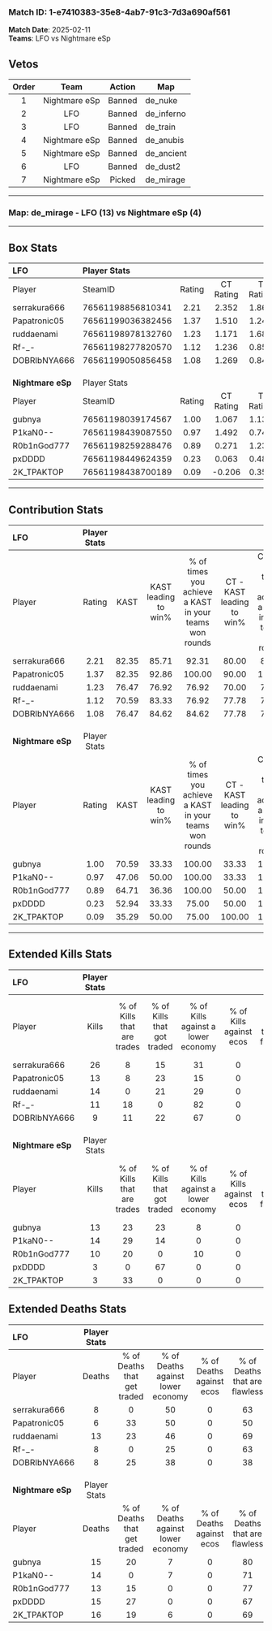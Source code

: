 ### Match ID: 1-e7410383-35e8-4ab7-91c3-7d3a690af561  
**Match Date**: 2025-02-11  
**Teams**: LFO vs Nightmare eSp  

## Vetos  

| Order | Team | Action | Map |
| :---: | :--: | :----: | --- |
| 1 | Nightmare eSp | Banned | de_nuke |
| 2 | LFO | Banned | de_inferno |
| 3 | LFO | Banned | de_train |
| 4 | Nightmare eSp | Banned | de_anubis |
| 5 | Nightmare eSp | Banned | de_ancient |
| 6 | LFO | Banned | de_dust2 |
| 7 | Nightmare eSp | Picked | de_mirage |

---  

### **Map**: de_mirage - LFO (13) vs Nightmare eSp (4)  
---  

## Box Stats  

| **LFO**           | Player Stats      |        |           |          |       |       |       |         |        |      |     |
| :- | :- | :-: | :-: | :-: | :-: | :-: | :-: | :-: | :-: | :-: | :-: |
| Player            | SteamID           | Rating | CT Rating | T Rating | KAST  |  ADR  | Kills | Assists | Deaths | K/D  | HS% |
| serrakura666      | 76561198856810341 |  2.21  |   2.352   |  1.863   | 82.35 | 144.6 |  26   |    2    |   8    | 3.25 | 30  |
| Papatronic05      | 76561199036382456 |  1.37  |   1.510   |  1.248   | 82.35 | 68.4  |  13   |    2    |   6    | 2.17 | 84  |
| ruddaenami        | 76561198978132760 |  1.23  |   1.171   |  1.680   | 76.47 | 89.0  |  14   |    3    |   13   | 1.08 | 78  |
| Rf-_-             | 76561198277820570 |  1.12  |   1.236   |  0.855   | 70.59 | 66.7  |  11   |    4    |   8    | 1.38 | 45  |
| DOBRIbNYA666      | 76561199050856458 |  1.08  |   1.269   |  0.848   | 76.47 | 70.8  |   9   |    5    |   8    | 1.13 | 77  |
|                   |                   |        |           |          |       |       |       |         |        |      |     |
|                   |                   |        |           |          |       |       |       |         |        |      |     |
|                   |                   |        |           |          |       |       |       |         |        |      |     |
| **Nightmare eSp** | Player Stats      |        |           |          |       |       |       |         |        |      |     |
| Player            | SteamID           | Rating | CT Rating | T Rating | KAST  |  ADR  | Kills | Assists | Deaths | K/D  | HS% |
| gubnya            | 76561198039174567 |  1.00  |   1.067   |  1.131   | 70.59 | 72.8  |  13   |    0    |   15   | 0.87 | 84  |
| P1kaN0--          | 76561198439087550 |  0.97  |   1.492   |  0.747   | 47.06 | 88.0  |  14   |    1    |   14   | 1.00 | 64  |
| R0b1nGod777       | 76561198259288476 |  0.89  |   0.271   |  1.235   | 64.71 | 77.5  |  10   |    1    |   13   | 0.77 | 70  |
| pxDDDD            | 76561198449624359 |  0.23  |   0.063   |  0.484   | 52.94 | 27.1  |   3   |    3    |   15   | 0.20 | 66  |
| 2K_TPAKTOP        | 76561198438700189 |  0.09  |  -0.206   |  0.352   | 35.29 | 34.9  |   3   |    2    |   16   | 0.19 | 66  |
---  

## Contribution Stats  

| **LFO**           | Player Stats |       |                      |                                                        |                           |                                                             |                          |                                                            |
| :- | :-: | :-: | :-: | :-: | :-: | :-: | :-: | :-: |
| Player            |    Rating    | KAST  | KAST leading to win% | % of times you achieve a KAST in your teams won rounds | CT - KAST leading to win% | CT - % of times you achieve a KAST in your teams won rounds | T - KAST leading to win% | T - % of times you achieve a KAST in your teams won rounds |
| serrakura666      |     2.21     | 82.35 |        85.71         |                         92.31                          |           80.00           |                            88.89                            |          100.00          |                           100.00                           |
| Papatronic05      |     1.37     | 82.35 |        92.86         |                         100.00                         |           90.00           |                           100.00                            |          100.00          |                           100.00                           |
| ruddaenami        |     1.23     | 76.47 |        76.92         |                         76.92                          |           70.00           |                            77.78                            |          100.00          |                           75.00                            |
| Rf-_-             |     1.12     | 70.59 |        83.33         |                         76.92                          |           77.78           |                            77.78                            |          100.00          |                           75.00                            |
| DOBRIbNYA666      |     1.08     | 76.47 |        84.62         |                         84.62                          |           77.78           |                            77.78                            |          100.00          |                           100.00                           |
|                   |              |       |                      |                                                        |                           |                                                             |                          |                                                            |
|                   |              |       |                      |                                                        |                           |                                                             |                          |                                                            |
|                   |              |       |                      |                                                        |                           |                                                             |                          |                                                            |
| **Nightmare eSp** | Player Stats |       |                      |                                                        |                           |                                                             |                          |                                                            |
| Player            |    Rating    | KAST  | KAST leading to win% | % of times you achieve a KAST in your teams won rounds | CT - KAST leading to win% | CT - % of times you achieve a KAST in your teams won rounds | T - KAST leading to win% | T - % of times you achieve a KAST in your teams won rounds |
| gubnya            |     1.00     | 70.59 |        33.33         |                         100.00                         |           33.33           |                           100.00                            |          33.33           |                           100.00                           |
| P1kaN0--          |     0.97     | 47.06 |        50.00         |                         100.00                         |           33.33           |                           100.00                            |          60.00           |                           100.00                           |
| R0b1nGod777       |     0.89     | 64.71 |        36.36         |                         100.00                         |           50.00           |                           100.00                            |          33.33           |                           100.00                           |
| pxDDDD            |     0.23     | 52.94 |        33.33         |                         75.00                          |           50.00           |                           100.00                            |          28.57           |                           66.67                            |
| 2K_TPAKTOP        |     0.09     | 35.29 |        50.00         |                         75.00                          |          100.00           |                           100.00                            |          40.00           |                           66.67                            |
---  

## Extended Kills Stats  

| **LFO**           | Player Stats |                            |                            |                                    |                         |                              |                                 |                                       |                    |           |
| :- | :-: | :-: | :-: | :-: | :-: | :-: | :-: | :-: | :-: | :-: |
| Player            |    Kills     | % of Kills that are trades | % of Kills that got traded | % of Kills against a lower economy | % of Kills against ecos | % of Kills that are flawless | % of Kills that are close duels | % of Kills that are assisted by flash | Pistol Round Kills | AWP Kills |
| serrakura666      |      26      |             8              |             15             |                 31                 |            0            |              69              |                0                |                   0                   |         17         |     4     |
| Papatronic05      |      13      |             8              |             23             |                 15                 |            0            |              69              |                0                |                   8                   |         0          |     2     |
| ruddaenami        |      14      |             0              |             21             |                 29                 |            0            |              71              |                0                |                   7                   |         0          |     3     |
| Rf-_-             |      11      |             18             |             0              |                 82                 |            0            |              64              |                9                |                   0                   |         0          |     1     |
| DOBRIbNYA666      |      9       |             11             |             22             |                 67                 |            0            |             100              |                0                |                  11                   |         0          |     0     |
|                   |              |                            |                            |                                    |                         |                              |                                 |                                       |                    |           |
|                   |              |                            |                            |                                    |                         |                              |                                 |                                       |                    |           |
|                   |              |                            |                            |                                    |                         |                              |                                 |                                       |                    |           |
| **Nightmare eSp** | Player Stats |                            |                            |                                    |                         |                              |                                 |                                       |                    |           |
| Player            |    Kills     | % of Kills that are trades | % of Kills that got traded | % of Kills against a lower economy | % of Kills against ecos | % of Kills that are flawless | % of Kills that are close duels | % of Kills that are assisted by flash | Pistol Round Kills | AWP Kills |
| gubnya            |      13      |             23             |             23             |                 8                  |            0            |              54              |                0                |                   0                   |         0          |     0     |
| P1kaN0--          |      14      |             29             |             14             |                 0                  |            0            |              43              |                7                |                   0                   |         2          |     2     |
| R0b1nGod777       |      10      |             20             |             0              |                 10                 |            0            |              90              |                0                |                   0                   |         0          |     1     |
| pxDDDD            |      3       |             0              |             67             |                 0                  |            0            |              67              |                0                |                   0                   |         0          |     0     |
| 2K_TPAKTOP        |      3       |             33             |             0              |                 0                  |            0            |              33              |                0                |                   0                   |         0          |     1     |
## Extended Deaths Stats  

| **LFO**           | Player Stats |                             |                                   |                          |                               |                            |                           |               |
| :- | :-: | :-: | :-: | :-: | :-: | :-: | :-: | :-: |
| Player            |    Deaths    | % of Deaths that get traded | % of Deaths against lower economy | % of Deaths against ecos | % of Deaths that are flawless | % of Deaths that are close | % of Deaths while blinded | Deaths to AWP |
| serrakura666      |      8       |              0              |                50                 |            0             |              63               |             0              |             0             |       0       |
| Papatronic05      |      6       |             33              |                50                 |            0             |              50               |             0              |             0             |       1       |
| ruddaenami        |      13      |             23              |                46                 |            0             |              69               |             8              |             0             |       1       |
| Rf-_-             |      8       |              0              |                25                 |            0             |              63               |             0              |             0             |       0       |
| DOBRIbNYA666      |      8       |             25              |                38                 |            0             |              38               |             0              |             0             |       0       |
|                   |              |                             |                                   |                          |                               |                            |                           |               |
|                   |              |                             |                                   |                          |                               |                            |                           |               |
|                   |              |                             |                                   |                          |                               |                            |                           |               |
| **Nightmare eSp** | Player Stats |                             |                                   |                          |                               |                            |                           |               |
| Player            |    Deaths    | % of Deaths that get traded | % of Deaths against lower economy | % of Deaths against ecos | % of Deaths that are flawless | % of Deaths that are close | % of Deaths while blinded | Deaths to AWP |
| gubnya            |      15      |             20              |                 7                 |            0             |              80               |             0              |             7             |       5       |
| P1kaN0--          |      14      |              0              |                 7                 |            0             |              71               |             0              |             0             |       2       |
| R0b1nGod777       |      13      |             15              |                 0                 |            0             |              77               |             0              |             8             |       3       |
| pxDDDD            |      15      |             27              |                 0                 |            0             |              67               |             0              |             0             |       5       |
| 2K_TPAKTOP        |      16      |             19              |                 6                 |            0             |              69               |             6              |             6             |       2       |
